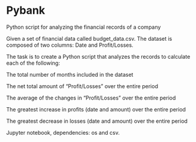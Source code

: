 # Pybank
Python script for analyzing the financial records of a company

Given a set of financial data called budget_data.csv. The dataset is composed of two columns: Date and Profit/Losses. 

The task is to create a Python script that analyzes the records to calculate each of the following:

The total number of months included in the dataset

The net total amount of “Profit/Losses” over the entire period

The average of the changes in “Profit/Losses” over the entire period

The greatest increase in profits (date and amount) over the entire period

The greatest decrease in losses (date and amount) over the entire period


Jupyter notebook, dependencies: os and csv.
